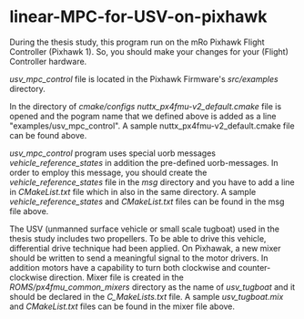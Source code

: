 # linear-MPC-for-USV-on-pixhawk

During the thesis study, this program run on the mRo Pixhawk Flight Controller (Pixhawk 1). So, you should make your changes for your (Flight) Controller hardware.

_usv_mpc_control_ file is located in the Pixhawk Firmware's _src/examples_ directory.

In the directory of _cmake/configs_ _nuttx_px4fmu-v2_default.cmake_ file is opened and the pogram name that we defined above is added as a line "examples/usv_mpc_control". A sample nuttx_px4fmu-v2_default.cmake file can be found above.

_usv_mpc_control_ program uses special uorb messages _vehicle_reference_states_ in addition the pre-defined uorb-messages. In order to employ this message, you should create the _vehicle_reference_states_ file in the _msg_ directory and you have to add a line in _CMakeList.txt_ file which in also in the same directory. A sample _vehicle_reference_states_ and _CMakeList.txt_ files can be found in the msg file above.

The USV (unmanned surface vehicle or small scale tugboat) used in the thesis study includes two propellers. To be able to drive this vehicle, differential drive technique had been applied. On Pixhawak, a new mixer should be written to send a meaningful signal to the motor drivers. In addition motors have a capability to turn both clockwise and counter-clockwise direction. Mixer file is created in the _ROMS/px4fmu_common_mixers_ directory as the name of _usv_tugboat_ and it should be declared in the _C_MakeLists.txt_ file. A sample _usv_tugboat.mix_ and _CMakeList.txt_ files can be found in the mixer file above.






